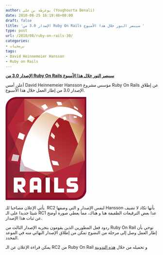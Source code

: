 ```yaml
---
author: يوغرطة بن علي (Youghourta Benali)
date: 2010-08-25 16:19:48+00:00
draft: false
title: 'الإصدار 3.0 من Ruby On Rails سيبصر النور خلال هذا الأسبوع '
type: post
url: /2010/08/ruby-on-rails-30/
categories:
- برمجيات
tags:
- David Heinnemeier Hansson
- Ruby on Rails
---
```


**[الإصدار 3.0 من Ruby On Rails سيبصر النور خلال هذا الأسبوع]( https://www.it-scoop.com/2010/08/ruby-on-rails-30/)**




أعلن أمس David Heinnemeier Hansson مؤسس مشروع Ruby On Rails عن إطلاق الإصدار 3.0 من إطار العمل خلال هذا الأسبوع.







[![](rails-logo.png)
](https://www.it-scoop.com/2010/08/ruby-on-rails-30/)


يأتي الإعلان مصاحبا للـ  RC2 لنفس الإصدار و التي وصفها Hansson بأنها تكاد لا تضيف شيئا جديدا على الـ RC1 عدا بعض الترقيعات الطفيفة هنا و هناك، مما يعطي صورة أوضح عن ثبات هذا الإصدار.

ردود فعل المطورين الذين يقومون بتجربة الإصدار الثالث من Ruby On Rail توحي بأن إطار العمل وصل إلى مرحلة من النضوج تمكن من إطلاق الإصدار النهائي منه في الموعد المحدد.

يمكن قراءة الإعلان عن الـ RC2 من Ruby On Rail و تحميله من خلال [هذه التدوينة](http://weblog.rubyonrails.org/2010/8/24/rails-3-0-release-candidate-2)
